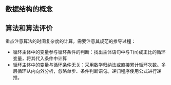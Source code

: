 ## 数据结构的概念







## 算法和算法评价

重点注意算法的时间复杂度的计算。需要注意其规范的推导过程：

* 循环主体中的变量参与循环条件的判断：找出主体语句中与T(n)成正比的循环变量，将其代入条件中计算
* 循环主体中的变量与循环条件无关：采用数学归纳法或直接累计循环次数。多层循环从内向外分析，忽略单步、条件判断语句。递归程序使用公式进行递推。
